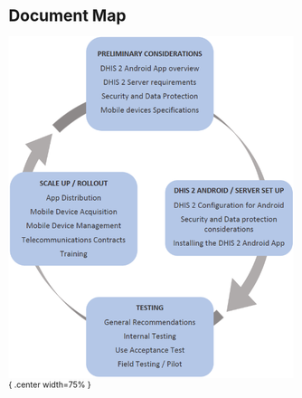 # Document Map

<!--DHIS2-SECTION-ID:document_map-->

![](resources/images/document_map.png){ .center width=75% }
